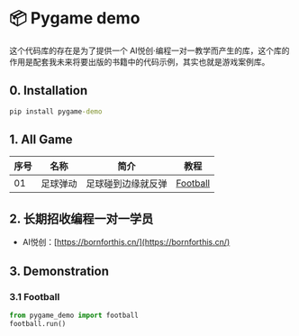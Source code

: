 📦 Pygame demo
=======================

这个代码库的存在是为了提供一个 AI悦创·编程一对一教学而产生的库，这个库的作用是配套我未来将要出版的书籍中的代码示例，其实也就是游戏案例库。

## 0. Installation

```cmd
pip install pygame-demo
```



## 1. All Game

| 序号 | 名称     | 简介               | 教程         |
| ---- | -------- | ------------------ | ------------ |
| 01   | 足球弹动 | 足球碰到边缘就反弹 | [Football]() |

## 2. 长期招收编程一对一学员

- AI悦创：[https://bornforthis.cn/](https://bornforthis.cn/)

## 3. Demonstration

### 3.1 Football

```python
from pygame_demo import football
football.run()
```

